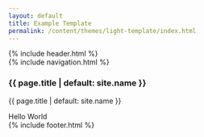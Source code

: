 ```yaml
---
layout: default
title: Example Template
permalink: /content/themes/light-template/index.html
---
```

<!DOCTYPE html>
<html>
<head>
<title>{{ page.title | default: site.name }}</title>
<meta name="viewport" content="width=device-width, initial-scale=1.0">
<link rel="stylesheet" href="https://template.pc-cdn.de/assets/fontawesome/v5.0.13/all.css">
<link rel="stylesheet" href="https://template.pc-cdn.de/content/themes/light-template/style.css">

</head>
<body>

<div class="header">
  {% include header.html %} 
</div>

<div class="row">
  <div class="col-3 col-s-3 menu">
{% include navigation.html %}
  </div>

  <div class="col-6 col-s-9">
    <h3>{{ page.title | default: site.name }}</h3>
    <p>{{ page.title | default: site.name }}</p>
  </div>

  <div class="col-3 col-s-12">
    <div class="aside">
      Hello World 
    </div>
  </div>
</div>

<div class="footer">
  {% include footer.html %}
</div>

</body>
</html>
